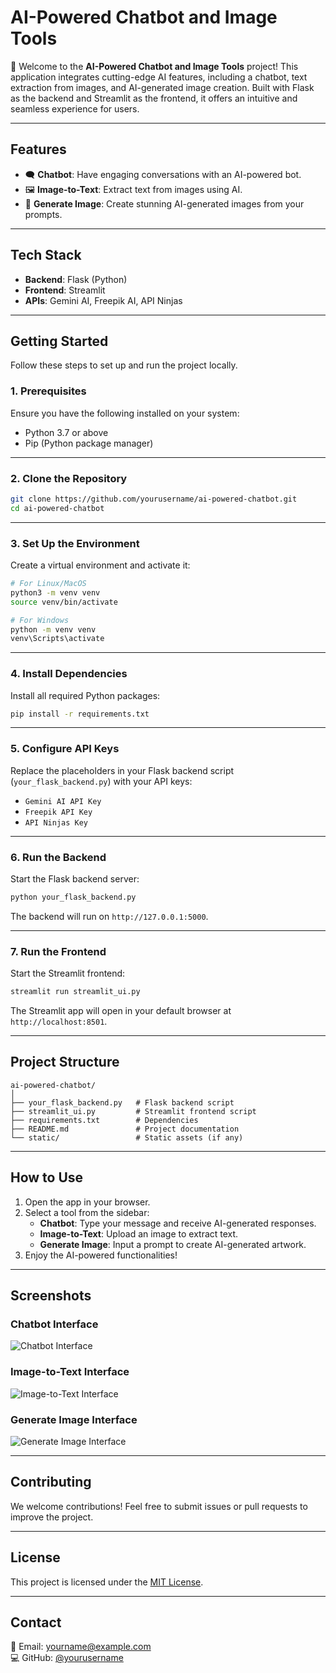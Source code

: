 
# **AI-Powered Chatbot and Image Tools**

🚀 Welcome to the **AI-Powered Chatbot and Image Tools** project! This application integrates cutting-edge AI features, including a chatbot, text extraction from images, and AI-generated image creation. Built with Flask as the backend and Streamlit as the frontend, it offers an intuitive and seamless experience for users.

---

## **Features**
- 🗨️ **Chatbot**: Have engaging conversations with an AI-powered bot.
- 🖼️ **Image-to-Text**: Extract text from images using AI.
- 🎨 **Generate Image**: Create stunning AI-generated images from your prompts.

---

## **Tech Stack**
- **Backend**: Flask (Python)
- **Frontend**: Streamlit
- **APIs**: Gemini AI, Freepik AI, API Ninjas

---

## **Getting Started**
Follow these steps to set up and run the project locally.

### **1. Prerequisites**
Ensure you have the following installed on your system:
- Python 3.7 or above
- Pip (Python package manager)

---

### **2. Clone the Repository**
```bash
git clone https://github.com/yourusername/ai-powered-chatbot.git
cd ai-powered-chatbot
```

---

### **3. Set Up the Environment**
Create a virtual environment and activate it:
```bash
# For Linux/MacOS
python3 -m venv venv
source venv/bin/activate

# For Windows
python -m venv venv
venv\Scripts\activate
```

---

### **4. Install Dependencies**
Install all required Python packages:
```bash
pip install -r requirements.txt
```

---

### **5. Configure API Keys**
Replace the placeholders in your Flask backend script (`your_flask_backend.py`) with your API keys:
- `Gemini AI API Key`
- `Freepik API Key`
- `API Ninjas Key`

---

### **6. Run the Backend**
Start the Flask backend server:
```bash
python your_flask_backend.py
```
The backend will run on `http://127.0.0.1:5000`.

---

### **7. Run the Frontend**
Start the Streamlit frontend:
```bash
streamlit run streamlit_ui.py
```
The Streamlit app will open in your default browser at `http://localhost:8501`.

---

## **Project Structure**
```
ai-powered-chatbot/
│
├── your_flask_backend.py   # Flask backend script
├── streamlit_ui.py         # Streamlit frontend script
├── requirements.txt        # Dependencies
├── README.md               # Project documentation
└── static/                 # Static assets (if any)
```

---

## **How to Use**
1. Open the app in your browser.
2. Select a tool from the sidebar:
   - **Chatbot**: Type your message and receive AI-generated responses.
   - **Image-to-Text**: Upload an image to extract text.
   - **Generate Image**: Input a prompt to create AI-generated artwork.
3. Enjoy the AI-powered functionalities!

---

## **Screenshots**
### **Chatbot Interface**
![Chatbot Interface](https://via.placeholder.com/800x400.png?text=Chatbot+Interface)

### **Image-to-Text Interface**
![Image-to-Text Interface](https://via.placeholder.com/800x400.png?text=Image-to-Text+Interface)

### **Generate Image Interface**
![Generate Image Interface](https://via.placeholder.com/800x400.png?text=Generate+Image+Interface)

---

## **Contributing**
We welcome contributions! Feel free to submit issues or pull requests to improve the project.

---

## **License**
This project is licensed under the [MIT License](LICENSE).

---

## **Contact**
📧 Email: yourname@example.com  
💻 GitHub: [@yourusername](https://github.com/yourusername)  
